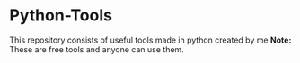 # Python-Tools
This repository consists of useful tools made in python created by me
**Note:** These are free tools and anyone can use them.
